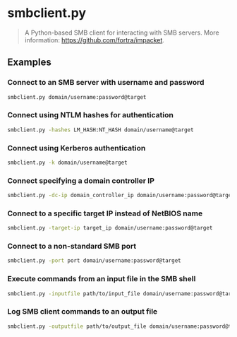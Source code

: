 # smbclient.py

> A Python-based SMB client for interacting with SMB servers. More information: <https://github.com/fortra/impacket>.

## Examples

### Connect to an SMB server with username and password

```bash
smbclient.py domain/username:password@target
```

### Connect using NTLM hashes for authentication

```bash
smbclient.py -hashes LM_HASH:NT_HASH domain/username@target
```

### Connect using Kerberos authentication

```bash
smbclient.py -k domain/username@target
```

### Connect specifying a domain controller IP

```bash
smbclient.py -dc-ip domain_controller_ip domain/username:password@target
```

### Connect to a specific target IP instead of NetBIOS name

```bash
smbclient.py -target-ip target_ip domain/username:password@target
```

### Connect to a non-standard SMB port

```bash
smbclient.py -port port domain/username:password@target
```

### Execute commands from an input file in the SMB shell

```bash
smbclient.py -inputfile path/to/input_file domain/username:password@target
```

### Log SMB client commands to an output file

```bash
smbclient.py -outputfile path/to/output_file domain/username:password@target
```
